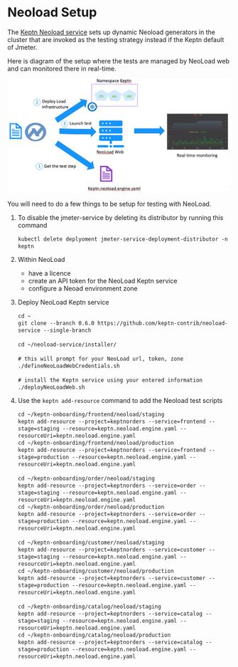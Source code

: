 # Neoload Setup

The [Keptn Neoload service](https://github.com/keptn-contrib/neoload-service) sets up dynamic Neoload
generators in the cluster that are invoked as the testing strategy instead if the Keptn default of Jmeter.

Here is diagram of the setup where the tests are managed by NeoLoad web and can monitored there in real-time.

<img src="images/neoload.png" width="600"/>

You will need to do a few things to be setup for testing with NeoLoad.

1. To disable the jmeter-service by deleting its distributor by running this command
    ```
    kubectl delete deplyoment jmeter-service-deployment-distributor -n keptn
    ```
1. Within NeoLoad
    * have a licence
    * create an API token for the NeoLoad Keptn service
    * configure a Neoad environment zone

1. Deploy NeoLoad Keptn service
    ```
    cd ~
    git clone --branch 0.6.0 https://github.com/keptn-contrib/neoload-service --single-branch

    cd ~/neoload-service/installer/
    
    # this will prompt for your NeoLoad url, token, zone
    ./defineNeoLoadWebCredentials.sh

    # install the Keptn service using your entered information
    ./deployNeoLoadWeb.sh
    ```
        
1. Use the ```keptn add-resource``` command to add the Neoload test scripts

    ```
    cd ~/keptn-onboarding/frontend/neoload/staging
    keptn add-resource --project=keptnorders --service=frontend --stage=staging --resource=keptn.neoload.engine.yaml --resourceUri=keptn.neoload.engine.yaml
    cd ~/keptn-onboarding/frontend/neoload/production
    keptn add-resource --project=keptnorders --service=frontend --stage=production --resource=keptn.neoload.engine.yaml --resourceUri=keptn.neoload.engine.yaml

    cd ~/keptn-onboarding/order/neoload/staging
    keptn add-resource --project=keptnorders --service=order --stage=staging --resource=keptn.neoload.engine.yaml --resourceUri=keptn.neoload.engine.yaml
    cd ~/keptn-onboarding/order/neoload/production
    keptn add-resource --project=keptnorders --service=order --stage=production --resource=keptn.neoload.engine.yaml --resourceUri=keptn.neoload.engine.yaml

    cd ~/keptn-onboarding/customer/neoload/staging
    keptn add-resource --project=keptnorders --service=customer --stage=staging --resource=keptn.neoload.engine.yaml --resourceUri=keptn.neoload.engine.yaml
    cd ~/keptn-onboarding/customer/neoload/production
    keptn add-resource --project=keptnorders --service=customer --stage=production --resource=keptn.neoload.engine.yaml --resourceUri=keptn.neoload.engine.yaml

    cd ~/keptn-onboarding/catalog/neoload/staging
    keptn add-resource --project=keptnorders --service=catalog --stage=staging --resource=keptn.neoload.engine.yaml --resourceUri=keptn.neoload.engine.yaml
    cd ~/keptn-onboarding/catalog/neoload/production
    keptn add-resource --project=keptnorders --service=catalog --stage=production --resource=keptn.neoload.engine.yaml --resourceUri=keptn.neoload.engine.yaml
    ```
